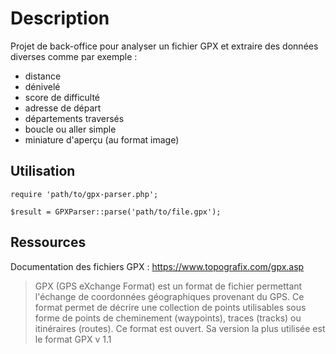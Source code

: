# Description 

Projet de back-office pour analyser un fichier GPX et extraire des données diverses comme par exemple : 

- distance
- dénivelé
- score de difficulté
- adresse de départ 
- départements traversés
- boucle ou aller simple
- miniature d'aperçu (au format image) 


## Utilisation


```
require 'path/to/gpx-parser.php'; 

$result = GPXParser::parse('path/to/file.gpx'); 

```


## Ressources 

Documentation des fichiers GPX : https://www.topografix.com/gpx.asp


> GPX (GPS eXchange Format) est un format de fichier permettant l'échange de coordonnées géographiques provenant du GPS. Ce format permet de décrire une collection de points utilisables sous forme de points de cheminement (waypoints), traces (tracks) ou itinéraires (routes). Ce format est ouvert. Sa version la plus utilisée est le format GPX v 1.1

